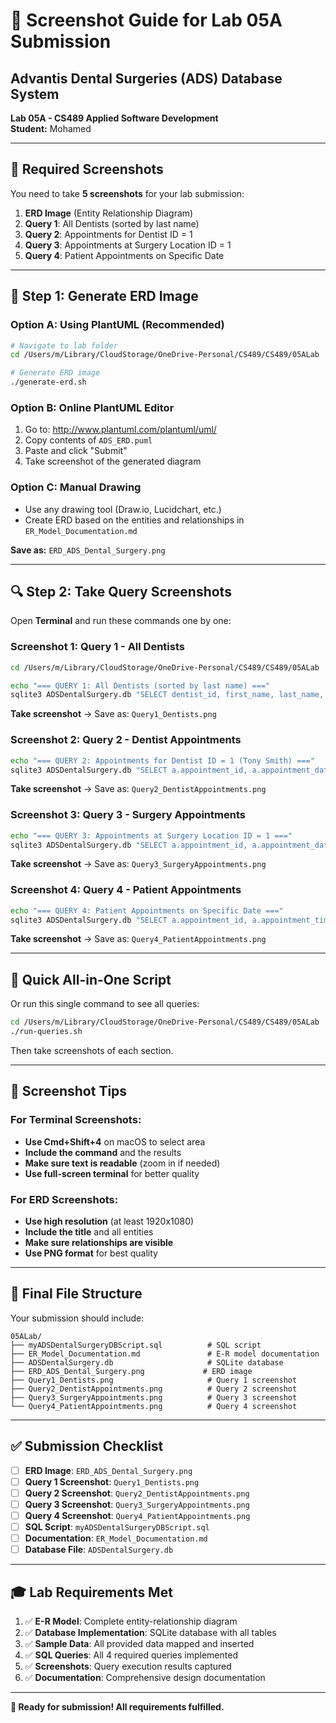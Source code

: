 # 📸 Screenshot Guide for Lab 05A Submission

## Advantis Dental Surgeries (ADS) Database System
**Lab 05A - CS489 Applied Software Development**  
**Student:** Mohamed

---

## 🎯 **Required Screenshots**

You need to take **5 screenshots** for your lab submission:

1. **ERD Image** (Entity Relationship Diagram)
2. **Query 1**: All Dentists (sorted by last name)
3. **Query 2**: Appointments for Dentist ID = 1
4. **Query 3**: Appointments at Surgery Location ID = 1
5. **Query 4**: Patient Appointments on Specific Date

---

## 🎨 **Step 1: Generate ERD Image**

### Option A: Using PlantUML (Recommended)
```bash
# Navigate to lab folder
cd /Users/m/Library/CloudStorage/OneDrive-Personal/CS489/CS489/05ALab

# Generate ERD image
./generate-erd.sh
```

### Option B: Online PlantUML Editor
1. Go to: http://www.plantuml.com/plantuml/uml/
2. Copy contents of `ADS_ERD.puml`
3. Paste and click "Submit"
4. Take screenshot of the generated diagram

### Option C: Manual Drawing
- Use any drawing tool (Draw.io, Lucidchart, etc.)
- Create ERD based on the entities and relationships in `ER_Model_Documentation.md`

**Save as:** `ERD_ADS_Dental_Surgery.png`

---

## 🔍 **Step 2: Take Query Screenshots**

Open **Terminal** and run these commands one by one:

### **Screenshot 1: Query 1 - All Dentists**
```bash
cd /Users/m/Library/CloudStorage/OneDrive-Personal/CS489/CS489/05ALab

echo "=== QUERY 1: All Dentists (sorted by last name) ==="
sqlite3 ADSDentalSurgery.db "SELECT dentist_id, first_name, last_name, contact_phone, email, specialization FROM Dentists ORDER BY last_name ASC;"
```
**Take screenshot** → Save as: `Query1_Dentists.png`

### **Screenshot 2: Query 2 - Dentist Appointments**
```bash
echo "=== QUERY 2: Appointments for Dentist ID = 1 (Tony Smith) ==="
sqlite3 ADSDentalSurgery.db "SELECT a.appointment_id, a.appointment_date, a.appointment_time, a.status, p.patient_id, p.first_name AS patient_first_name, p.last_name AS patient_last_name, p.contact_phone AS patient_phone, p.email AS patient_email, s.surgery_name FROM Appointments a INNER JOIN Patients p ON a.patient_id = p.patient_id INNER JOIN Surgeries s ON a.surgery_id = s.surgery_id WHERE a.dentist_id = 1 ORDER BY a.appointment_date, a.appointment_time;"
```
**Take screenshot** → Save as: `Query2_DentistAppointments.png`

### **Screenshot 3: Query 3 - Surgery Appointments**
```bash
echo "=== QUERY 3: Appointments at Surgery Location ID = 1 ==="
sqlite3 ADSDentalSurgery.db "SELECT a.appointment_id, a.appointment_date, a.appointment_time, a.status, d.first_name || ' ' || d.last_name AS dentist_name, d.specialization, p.first_name || ' ' || p.last_name AS patient_name FROM Appointments a INNER JOIN Dentists d ON a.dentist_id = d.dentist_id INNER JOIN Patients p ON a.patient_id = p.patient_id WHERE a.surgery_id = 1 ORDER BY a.appointment_date, a.appointment_time;"
```
**Take screenshot** → Save as: `Query3_SurgeryAppointments.png`

### **Screenshot 4: Query 4 - Patient Appointments**
```bash
echo "=== QUERY 4: Patient Appointments on Specific Date ==="
sqlite3 ADSDentalSurgery.db "SELECT a.appointment_id, a.appointment_time, a.status, d.first_name || ' ' || d.last_name AS dentist_name, d.specialization, s.surgery_name FROM Appointments a INNER JOIN Dentists d ON a.dentist_id = d.dentist_id INNER JOIN Surgeries s ON a.surgery_id = s.surgery_id WHERE a.patient_id = 3 AND a.appointment_date = '2013-09-12' ORDER BY a.appointment_time;"
```
**Take screenshot** → Save as: `Query4_PatientAppointments.png`

---

## 🚀 **Quick All-in-One Script**

Or run this single command to see all queries:

```bash
cd /Users/m/Library/CloudStorage/OneDrive-Personal/CS489/CS489/05ALab
./run-queries.sh
```

Then take screenshots of each section.

---

## 📱 **Screenshot Tips**

### **For Terminal Screenshots:**
- **Use Cmd+Shift+4** on macOS to select area
- **Include the command** and the results
- **Make sure text is readable** (zoom in if needed)
- **Use full-screen terminal** for better quality

### **For ERD Screenshots:**
- **Use high resolution** (at least 1920x1080)
- **Include the title** and all entities
- **Make sure relationships are visible**
- **Use PNG format** for best quality

---

## 📁 **Final File Structure**

Your submission should include:

```
05ALab/
├── myADSDentalSurgeryDBScript.sql          # SQL script
├── ER_Model_Documentation.md               # E-R model documentation
├── ADSDentalSurgery.db                     # SQLite database
├── ERD_ADS_Dental_Surgery.png             # ERD image
├── Query1_Dentists.png                     # Query 1 screenshot
├── Query2_DentistAppointments.png          # Query 2 screenshot
├── Query3_SurgeryAppointments.png          # Query 3 screenshot
└── Query4_PatientAppointments.png          # Query 4 screenshot
```

---

## ✅ **Submission Checklist**

- [ ] **ERD Image**: `ERD_ADS_Dental_Surgery.png`
- [ ] **Query 1 Screenshot**: `Query1_Dentists.png`
- [ ] **Query 2 Screenshot**: `Query2_DentistAppointments.png`
- [ ] **Query 3 Screenshot**: `Query3_SurgeryAppointments.png`
- [ ] **Query 4 Screenshot**: `Query4_PatientAppointments.png`
- [ ] **SQL Script**: `myADSDentalSurgeryDBScript.sql`
- [ ] **Documentation**: `ER_Model_Documentation.md`
- [ ] **Database File**: `ADSDentalSurgery.db`

---

## 🎓 **Lab Requirements Met**

1. ✅ **E-R Model**: Complete entity-relationship diagram
2. ✅ **Database Implementation**: SQLite database with all tables
3. ✅ **Sample Data**: All provided data mapped and inserted
4. ✅ **SQL Queries**: All 4 required queries implemented
5. ✅ **Screenshots**: Query execution results captured
6. ✅ **Documentation**: Comprehensive design documentation

---

**🎉 Ready for submission! All requirements fulfilled.**

